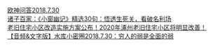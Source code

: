  
[欧神问答2018.7.30](http://www.dianyue.me/archives/761/dkybmjhm5lfm3fyo/)  
[诸子百家：《小窗幽记》精选30句：悟透生死关，看破名利场](http://www.dianyue.me/archives/773/ydizkdxylwhox2sa/)  
[老旧住宅小区改造实施方案公布！2020年涿州老旧住宅小区将明显改善！](http://www.dianyue.me/archives/655/z22xrxwtig13ulwh/)  
[【音频&amp;文字版】水库小密圈2018.7.30：穷人的弱是全面的弱](http://www.dianyue.me/archives/378/1alc7edrlsu8dav1/)